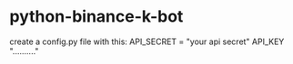 # python-binance-k-bot


create a config.py file with this:
API_SECRET = "your api secret"
API_KEY ".........."
